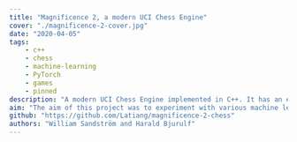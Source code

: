 ```yaml
---
title: "Magnificence 2, a modern UCI Chess Engine"
cover: "./magnificence-2-cover.jpg"
date: "2020-04-05"
tags:
    - c++
    - chess
    - machine-learning
    - PyTorch
    - games
    - pinned
description: "A modern UCI Chess Engine implemented in C++. It has an estimated ELO rating of ~2000 ELO."
aim: "The aim of this project was to experiment with various machine learning techniques in relation to game tree search. It was also to improve on the general chess engine foundations laid by Magnificence 1."
github: "https://github.com/Latiang/magnificence-2-chess"
authors: "William Sandström and Harald Bjurulf"
---
```

